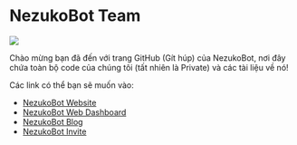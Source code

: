 # NezukoBot Team

<img src="https://nezukobot.xyz/favicon.png">

Chào mừng bạn đã đến với trang GitHub (Gít húp) của NezukoBot, nơi đây chứa toàn bộ code của chúng tôi (tất nhiên là Private) và các tài liệu về nó!

Các link có thể bạn sẽ muốn vào:
- [NezukoBot Website](https://nezukobot.xyz/)
- [NezukoBot Web Dashboard](https://manage.nezukobot.xyz/)
- [NezukoBot Blog](https://blog.nezukobot.xyz/)
- [NezukoBot Invite](https://nezukobot.xyz/invite)
